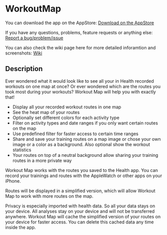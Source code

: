 # WorkoutMap

You can download the app on the AppStore:
[Download on the AppStore](https://itunes.apple.com/us/app/workoutmap/id1608785584)


If you have any questions, problems, feature requests or anything else:
[Report a bug/problem/issue](https://github.com/andre0707/WorkoutMap/issues)


You can also check the wiki page here for more detailed inforamtion and screenshots: [Wiki](https://github.com/andre0707/WorkoutMap/wiki)


## Description

Ever wondered what it would look like to see all your in Health recorded workouts on one map at once?
Or ever wondered which are the routes you took most during your workouts?
Workout Map will help you with exactly that!

- Display all your recorded workout routes in one map
- See the heat map of your routes
- Optionally set different colors for each activity type
- Filter on activity types and date ranges if you only want certain routes on the map
- Use predefined filter for faster access to certain time ranges
- Share and save your training routes on a map image or chose your own image or a color as a background. Also optional show the workout statistics
- Your routes on top of a neutral background allow sharing your training routes in a more private way

Workout Map works with the routes you saved to the Health app.
You can record your trainings and routes with the AppleWatch or other apps on your iPhone.

Routes will be displayed in a simplified version, which will allow Workout Map to work with more routes on the map.


Privacy is especially imported with health data. So all your data stays on your device. All analyses stay on your device and will not be transferred anywhere.
Workout Map will cache the simplified version of your routes on your device for faster access. You can delete this cached data any time inside the app. 
